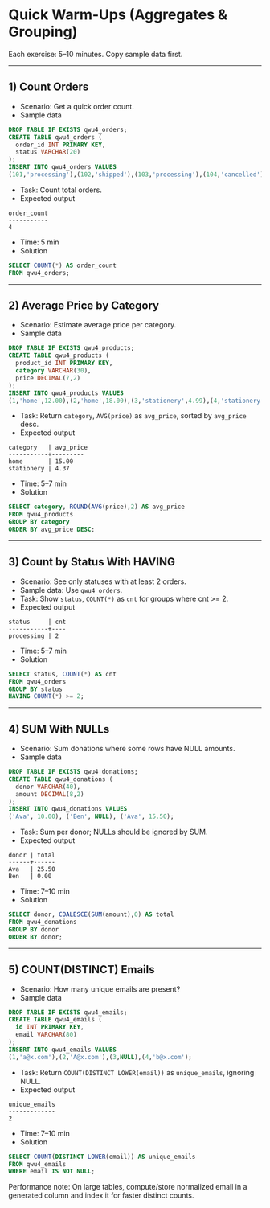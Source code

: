 # Quick Warm-Ups (Aggregates & Grouping)

Each exercise: 5–10 minutes. Copy sample data first.

---

## 1) Count Orders
- Scenario: Get a quick order count.
- Sample data
```sql
DROP TABLE IF EXISTS qwu4_orders;
CREATE TABLE qwu4_orders (
  order_id INT PRIMARY KEY,
  status VARCHAR(20)
);
INSERT INTO qwu4_orders VALUES
(101,'processing'),(102,'shipped'),(103,'processing'),(104,'cancelled');
```
- Task: Count total orders.
- Expected output
```
order_count
-----------
4
```
- Time: 5 min
- Solution
```sql
SELECT COUNT(*) AS order_count
FROM qwu4_orders;
```

---

## 2) Average Price by Category
- Scenario: Estimate average price per category.
- Sample data
```sql
DROP TABLE IF EXISTS qwu4_products;
CREATE TABLE qwu4_products (
  product_id INT PRIMARY KEY,
  category VARCHAR(30),
  price DECIMAL(7,2)
);
INSERT INTO qwu4_products VALUES
(1,'home',12.00),(2,'home',18.00),(3,'stationery',4.99),(4,'stationery',3.75);
```
- Task: Return `category`, `AVG(price)` as `avg_price`, sorted by `avg_price` desc.
- Expected output
```
category   | avg_price
-----------+---------
home       | 15.00
stationery | 4.37
```
- Time: 5–7 min
- Solution
```sql
SELECT category, ROUND(AVG(price),2) AS avg_price
FROM qwu4_products
GROUP BY category
ORDER BY avg_price DESC;
```

---

## 3) Count by Status With HAVING
- Scenario: See only statuses with at least 2 orders.
- Sample data: Use `qwu4_orders`.
- Task: Show `status`, `COUNT(*)` as `cnt` for groups where cnt >= 2.
- Expected output
```
status     | cnt
-----------+----
processing | 2
```
- Time: 5–7 min
- Solution
```sql
SELECT status, COUNT(*) AS cnt
FROM qwu4_orders
GROUP BY status
HAVING COUNT(*) >= 2;
```

---

## 4) SUM With NULLs
- Scenario: Sum donations where some rows have NULL amounts.
- Sample data
```sql
DROP TABLE IF EXISTS qwu4_donations;
CREATE TABLE qwu4_donations (
  donor VARCHAR(40),
  amount DECIMAL(8,2)
);
INSERT INTO qwu4_donations VALUES
('Ava', 10.00), ('Ben', NULL), ('Ava', 15.50);
```
- Task: Sum per donor; NULLs should be ignored by SUM.
- Expected output
```
donor | total
------+------
Ava   | 25.50
Ben   | 0.00
```
- Time: 7–10 min
- Solution
```sql
SELECT donor, COALESCE(SUM(amount),0) AS total
FROM qwu4_donations
GROUP BY donor
ORDER BY donor;
```

---

## 5) COUNT(DISTINCT) Emails
- Scenario: How many unique emails are present?
- Sample data
```sql
DROP TABLE IF EXISTS qwu4_emails;
CREATE TABLE qwu4_emails (
  id INT PRIMARY KEY,
  email VARCHAR(80)
);
INSERT INTO qwu4_emails VALUES
(1,'a@x.com'),(2,'A@x.com'),(3,NULL),(4,'b@x.com');
```
- Task: Return `COUNT(DISTINCT LOWER(email))` as `unique_emails`, ignoring NULL.
- Expected output
```
unique_emails
-------------
2
```
- Time: 7–10 min
- Solution
```sql
SELECT COUNT(DISTINCT LOWER(email)) AS unique_emails
FROM qwu4_emails
WHERE email IS NOT NULL;
```

Performance note: On large tables, compute/store normalized email in a generated column and index it for faster distinct counts.
